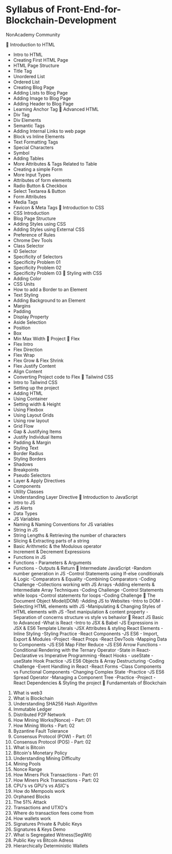 # Syllabus of Front-End-for-Blockchain-Development
NonAcademy Community

🎯​ Introduction to HTML
- Intro to HTML
- Creating First HTML Page
- HTML Page Structure
- Title Tag
- Unordered List
- Ordered List
- Creating Blog Page
- Adding Lists to Blog Page
- Adding Image to Blog Page
- Adding Header to Blog Page
- Learning Anchor Tag
🎯​ Advanced HTML
- Div Tag
- Div Elements
- Semantic Tags
- Adding Internal Links to web page
- Block vs Inline Elements
- Text Formatting Tags
- Special Characters
- Symbol
- Adding Tables
- More Attributes & Tags Related to Table
- Creating a simple Form
- More Input Types
- Attributes of form elements
- Radio Button & Checkbox
- Select Textarea & Button
- Form Attributes
- Media Tags
- Favicon & Meta Tags
🎯​ Introduction to CSS
- CSS Introduction
- Blog Page Structure
- Adding Styles using CSS
- Adding Styles using External CSS
- Preference of Rules
- Chrome Dev Tools
- Class Selector
- ID Selector
- Specificity of Selectors
- Specificity Problem 01
- Specificity Problem 02
- Specificity Problem 03
🎯​ Styling with CSS
- Adding Color
- CSS Units
- How to add a Border to an Element
- Text Styling
- Adding Background to an Element
- Margins
- Padding
- Display Property
- Aside Selection
- Position
- Box
- Min Max Width
🎯​ Project
🎯​ Flex
- Flex Intro
- Flex Direction
- Flex Wrap
- Flex Grow & Flex Shrink
- Flex Justify Content
- Align Content
- Converting Project code to Flex
🎯​ Tailwind CSS
- Intro to Tailwind CSS
- Setting up the project
- Adding HTML
- Using Container
- Setting width & Height
- Using Flexbox
- Using Layout Grids
- Using row layout
- Grid Flow
- Gap & Justifying Items
- Justify Individual Items
- Padding & Margin
- Styling Text
- Border Radius
- Styling Borders
- Shadows
- Breakpoints
- Pseudo Selectors
- Layer & Apply Directives
- Components
- Utility Classes
- Understanding Layer Directive
🎯​ Introduction to JavaScript
- Intro to JS
- JS Alerts
- Data Types
- JS Variables
- Naming & Naming Conventions for JS variables
- String in JS
- String Lengths & Retrieving the number of characters
- Slicing & Extracting parts of a string
- Basic Arithmetic & the Modulous operator
- Increment & Decrement Expressions
- Functions in JS
- Functions - Parameters & Arguments
- Functions - Outputs & Return
🎯​ Intermediate JavaScript
-Random number generation in JS
-Control Statements using If-else conditionals & Logic
-Comparators & Equality
-Combining Comparators
-Coding Challenge
-Collections working with JS Arrays
-Adding elements & Intermediate Array Techniques
-Coding Challenge
-Control Statements while loops
-Control statements for loops
-Coding Challenge
🎯​ The Document Object Model(DOM)
-Adding JS to Websites
-Intro to DOM
-Selecting HTML elements with JS
-Manipulating & Changing Styles of HTML elements with JS
-Text manipulation & content property
-Separation of concerns structure vs style vs behavior
🎯​ React JS Basic to Advanced
-What is React
-Intro to JSX & Babel
-JS Expressions in JSX & ES6 Template Literals
-JSX Attributes & styling React Elements
-Inline Styling
-Styling Practice
-React Components
-JS ES6 - Import, Export & Modules
-Project
-React Props
-React DevTools
-Mapping Data to Components
-JS ES6 Map Filter Reduce
-JS ES6 Arrow Functions
-Conditional Rendering with the Ternary Operator
-State in React-Declarative vs Imperative Programming
-React Hooks - useState
-useState Hook Practice
-JS ES6 Objects & Array Destructuring
-Coding Challenge
-Event Handling in React
-React Forms
-Class Components vs Functional Components
-Changing Complex State
-Practice
-JS ES6 Spread Operator
-Managing a Component Tree
-Practice
-Project
-React Dependencies & Styling the project
🎯​ Fundamentals of Blockchain
1. What is web3
2. What is Blockchain
3. Understanding SHA256 Hash Algorithm
4. Immutable Ledger
5. Distributed P2P Network
6. How Mining Works(Nonce) - Part: 01
7. How Mining Works - Part: 02
8. Byzantine Fault Tolerance
9. Consensus Protocol (POW) - Part: 01
10. Consensus Protocol (POS) - Part: 02
11. What is Bitcoin
12. Bitcoin's Monetary Policy
13. Understanding Mining Difficulty
14. Mining Pools
15. Nonce Range
16. How Miners Pick Transactions - Part: 01
17. How Miners Pick Transactions - Part: 02
18. CPU's vs GPU's vs ASIC's
19. How do Mempools work
20. Orphaned Blocks
21. The 51% Attack
22. Transactions and UTXO's
23. Where do transaction fees come from
24. How wallets work
25. Signatures Private & Public Keys
26. Signatures & Keys Demo
27. What is Segregated Witness(SegWit)
28. Public Key vs Bitcoin Adress
29. Hierarchically Deterministic Wallets
